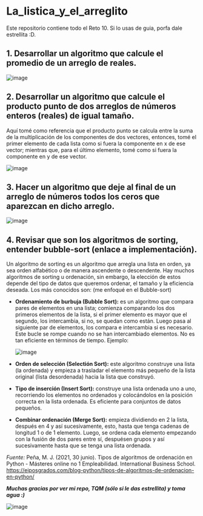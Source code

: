 # La_listica_y_el_arreglito
Este repositorio contiene todo el Reto 10. Si lo usas de guia, porfa dale estrellita :D.
## 1. Desarrollar un algoritmo que calcule el promedio de un arreglo de reales.

![image](https://github.com/Cate1911/La_listica_y_el_arreglo/assets/141857246/2364e0d1-a6cf-48b9-bbec-972f1d3c0868)

## 2. Desarrollar un algoritmo que calcule el producto punto de dos arreglos de números enteros (reales) de igual tamaño.
Aquí tomé como referencia que el producto punto se calcula entre la suma de la multiplicación de los componentes de dos vectores, entonces, tomé el primer elemento de cada lista como si fuera la componente en x de ese vector; mientras que, para el último elemento, tomé como si fuera la componente en y de ese vector.

![image](https://github.com/Cate1911/La_listica_y_el_arreglo/assets/141857246/b01fa2af-1e88-4d49-b390-00bb410f6461)

## 3. Hacer un algoritmo que deje al final de un arreglo de números todos los ceros que aparezcan en dicho arreglo.

![image](https://github.com/Cate1911/La_listica_y_el_arreglo/assets/141857246/10fee1da-5594-471c-ba72-0e0d13923de7)

## 4. Revisar que son los algoritmos de sorting, entender bubble-sort (enlace a implementación).
Un algoritmo de sorting es un algoritmo que arregla una lista en orden, ya sea orden alfabético o de manera ascendente o descendente. Hay muchos algoritmos de sorting u ordenación, sin embargo, la elección de estos depende del tipo de datos que queremos ordenar, el tamaño y la eficiencia deseada. Los más conocidos son: (me enfoqué en el Bubble-sort)
* **Ordenamiento de burbuja (Bubble Sort):** es un algoritmo que compara pares de elementos en una lista; comienza comparando los dos primeros elementos de la lista, si el primer elemento es mayor que el segundo, los intercambia, si no, se quedan como están. Luego pasa al siguiente par de elementos, los compara e intercambia si es necesario. Este bucle se rompe cuando no se han intercambiado elementos. No es tan eficiente en términos de tiempo. Ejemplo:

  ![image](https://github.com/Cate1911/La_listica_y_el_arreglo/assets/141857246/b65d8951-8513-448d-a42a-ee7168cf3566)
  
* **Orden de selección (Selectión Sort):** este algoritmo construye una lista (la ordenada) y empieza a trasladar el elemento más pequeño de la lista original (lista desordenada) hacia la lista que construyó.
* **Tipo de inserción (Insert Sort):** construye una lista ordenada uno a uno, recorriendo los elementos no ordenados y colocándolos en la posición correcta en la lista ordenada. Es eficiente para conjuntos de datos pequeños.
* **Combinar ordenación (Merge Sort):** empieza dividiendo en 2 la lista, después en 4 y así sucesivamente, esto, hasta que tenga cadenas de longitud 1 o de 1 elemento. Luego, se ordena cada elemento empezando con la fusión de dos pares entre sí, despuésen grupos y así sucesivamente hasta que se tenga una lista ordenada.

_Fuente:_ Peña, M. J. (2021, 30 junio). Tipos de algoritmos de ordenación en Python - Másteres online no 1 Empleabilidad. International Business School. https://eiposgrados.com/blog-python/tipos-de-algoritmos-de-ordenacion-en-python/

**_Muchas gracias por ver mi repo, TQM (sólo si le das estrellita) y toma agua :)_**

![image](https://github.com/Cate1911/La_listica_y_el_arreglo/assets/141857246/8ea79d5c-d11e-4d4a-a993-283511198df4)
